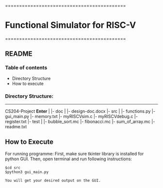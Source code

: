 ===========================================
# Functional Simulator for RISC-V
===========================================

## README

### Table of contents
* Directory Structure
* How to execute



### Directory Structure:
--------------------
CS204-Project **Enter**
  |
  |- doc
      |
      |- design-doc.docx
  |- src
      |
      |- functions.py
      |- gui_main.py
      |- memory.txt
      |- myRISCVsim.c
      |- myRISCVdebug.c
      |- register.txt
  |- test
      |
      |- bubble_sort.mc
      |- fibonacci.mc
      |- sum_of_array.mc
  |- readme.txt
  
How to Execute
--------------
For running programme:
	First, make sure tkinter library is installed for python GUI.
	Then, open terminal and run following instructions:
	
	$cd src
	$python3 gui_main.py
	
	You will get your desired output on the GUI.
